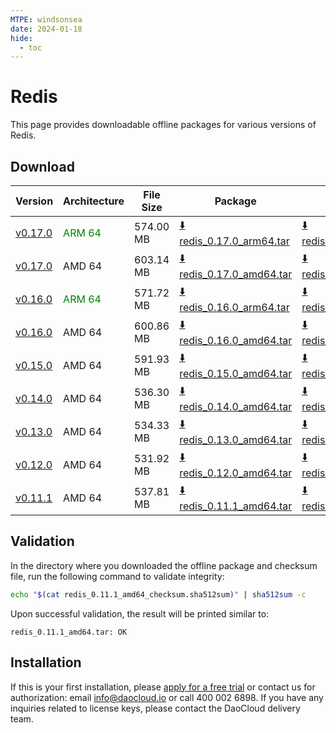 ```yaml
---
MTPE: windsonsea
date: 2024-01-18
hide:
  - toc
---
```


# Redis

This page provides downloadable offline packages for various versions of Redis.

## Download

| Version | Architecture | File Size | Package   | Checksum File | Updated Date |
| ------ | ------------ | --------- | ---------- | ------------ | ------------ |
| [v0.17.0](../../../middleware/redis/release-notes.md) | <font color=green>ARM 64</font> | 574.00 MB | [:arrow_down: redis_0.17.0_arm64.tar](https://qiniu-download-public.daocloud.io/DaoCloud_Enterprise/mcamel-redis_0.17.0_arm64.tar) | [:arrow_down: redis_0.17.0_arm64_checksum.sha512sum](https://qiniu-download-public.daocloud.io/DaoCloud_Enterprise/mcamel-redis_0.17.0_arm64_checksum.sha512sum) | 2024-05-08 |
| [v0.17.0](../../../middleware/redis/release-notes.md) | AMD 64 | 603.14 MB | [:arrow_down: redis_0.17.0_amd64.tar](https://qiniu-download-public.daocloud.io/DaoCloud_Enterprise/mcamel-redis_0.17.0_amd64.tar) | [:arrow_down: redis_0.17.0_amd64_checksum.sha512sum](https://qiniu-download-public.daocloud.io/DaoCloud_Enterprise/mcamel-redis_0.17.0_amd64_checksum.sha512sum) | 2024-05-08 |
| [v0.16.0](../../../middleware/redis/release-notes.md) | <font color="green">ARM 64</font> | 571.72 MB | [:arrow_down: redis_0.16.0_arm64.tar](https://qiniu-download-public.daocloud.io/DaoCloud_Enterprise/mcamel-redis_0.16.0_arm64.tar) | [:arrow_down: redis_0.16.0_arm64_checksum.sha512sum](https://qiniu-download-public.daocloud.io/DaoCloud_Enterprise/mcamel-redis_0.16.0_arm64_checksum.sha512sum) | 2024-04-03 |
| [v0.16.0](../../../middleware/redis/release-notes.md) | AMD 64 | 600.86 MB | [:arrow_down: redis_0.16.0_amd64.tar](https://qiniu-download-public.daocloud.io/DaoCloud_Enterprise/mcamel-redis_0.16.0_amd64.tar) | [:arrow_down: redis_0.16.0_amd64_checksum.sha512sum](https://qiniu-download-public.daocloud.io/DaoCloud_Enterprise/mcamel-redis_0.16.0_amd64_checksum.sha512sum) | 2024-04-03 |
| [v0.15.0](../../../middleware/redis/release-notes.md) | AMD 64 | 591.93 MB | [:arrow_down: redis_0.15.0_amd64.tar](https://qiniu-download-public.daocloud.io/DaoCloud_Enterprise/mcamel-redis_0.15.0_amd64.tar) | [:arrow_down: redis_0.15.0_amd64_checksum.sha512sum](https://qiniu-download-public.daocloud.io/DaoCloud_Enterprise/mcamel-redis_0.15.0_amd64_checksum.sha512sum) | 2024-02-01 |
| [v0.14.0](../../../middleware/redis/release-notes.md) | AMD 64 | 536.30 MB | [:arrow_down: redis_0.14.0_amd64.tar](https://qiniu-download-public.daocloud.io/DaoCloud_Enterprise/mcamel-redis_0.14.0_amd64.tar) | [:arrow_down: redis_0.14.0_amd64_checksum.sha512sum](https://qiniu-download-public.daocloud.io/DaoCloud_Enterprise/mcamel-redis_0.14.0_amd64_checksum.sha512sum) | 2024-01-04 |
| [v0.13.0](../../../middleware/redis/release-notes.md) | AMD 64 | 534.33 MB | [:arrow_down: redis_0.13.0_amd64.tar](https://qiniu-download-public.daocloud.io/DaoCloud_Enterprise/mcamel-redis_0.13.0_amd64.tar) | [:arrow_down: redis_0.13.0_amd64_checksum.sha512sum](https://qiniu-download-public.daocloud.io/DaoCloud_Enterprise/mcamel-redis_0.13.0_amd64_checksum.sha512sum) | 2023-12-10 |
| [v0.12.0](../../../middleware/redis/release-notes.md) | AMD 64 | 531.92 MB | [:arrow_down: redis_0.12.0_amd64.tar](https://qiniu-download-public.daocloud.io/DaoCloud_Enterprise/mcamel-redis_0.12.0_amd64.tar) | [:arrow_down: redis_0.12.0_amd64_checksum.sha512sum](https://qiniu-download-public.daocloud.io/DaoCloud_Enterprise/mcamel-redis_0.12.0_amd64_checksum.sha512sum) | 2023-11-08 |
| [v0.11.1](../../../middleware/redis/release-notes.md) | AMD 64 | 537.81 MB | [:arrow_down: redis_0.11.1_amd64.tar](https://qiniu-download-public.daocloud.io/DaoCloud_Enterprise/mcamel-redis_0.11.1_amd64.tar) | [:arrow_down: redis_0.11.1_amd64_checksum.sha512sum](https://qiniu-download-public.daocloud.io/DaoCloud_Enterprise/mcamel-redis_0.11.1_amd64_checksum.sha512sum) | 2023-10-20 |

## Validation

In the directory where you downloaded the offline package and checksum file, run the following command to validate integrity:

```sh
echo "$(cat redis_0.11.1_amd64_checksum.sha512sum)" | sha512sum -c
```

Upon successful validation, the result will be printed similar to:

```none
redis_0.11.1_amd64.tar: OK
```

## Installation

If this is your first installation, please [apply for a free trial](../../../dce/license0.md) or contact us for authorization: email info@daocloud.io or call 400 002 6898.
If you have any inquiries related to license keys, please contact the DaoCloud delivery team.
